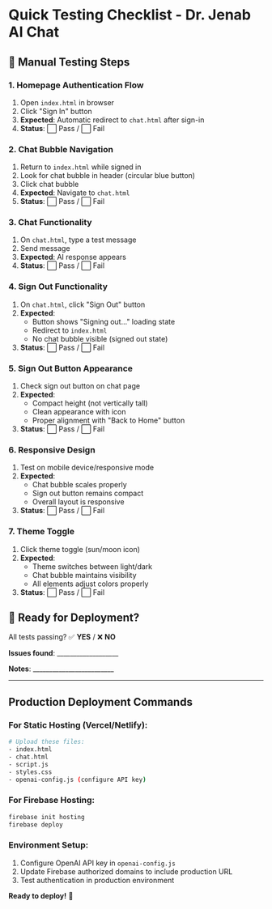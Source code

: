 # Quick Testing Checklist - Dr. Jenab AI Chat

## 🧪 Manual Testing Steps

### 1. Homepage Authentication Flow
1. Open `index.html` in browser
2. Click "Sign In" button
3. **Expected**: Automatic redirect to `chat.html` after sign-in
4. **Status**: ⬜ Pass / ⬜ Fail

### 2. Chat Bubble Navigation
1. Return to `index.html` while signed in
2. Look for chat bubble in header (circular blue button)
3. Click chat bubble
4. **Expected**: Navigate to `chat.html`
5. **Status**: ⬜ Pass / ⬜ Fail

### 3. Chat Functionality
1. On `chat.html`, type a test message
2. Send message
3. **Expected**: AI response appears
4. **Status**: ⬜ Pass / ⬜ Fail

### 4. Sign Out Functionality
1. On `chat.html`, click "Sign Out" button
2. **Expected**: 
   - Button shows "Signing out..." loading state
   - Redirect to `index.html`
   - No chat bubble visible (signed out state)
3. **Status**: ⬜ Pass / ⬜ Fail

### 5. Sign Out Button Appearance
1. Check sign out button on chat page
2. **Expected**: 
   - Compact height (not vertically tall)
   - Clean appearance with icon
   - Proper alignment with "Back to Home" button
3. **Status**: ⬜ Pass / ⬜ Fail

### 6. Responsive Design
1. Test on mobile device/responsive mode
2. **Expected**: 
   - Chat bubble scales properly
   - Sign out button remains compact
   - Overall layout is responsive
3. **Status**: ⬜ Pass / ⬜ Fail

### 7. Theme Toggle
1. Click theme toggle (sun/moon icon)
2. **Expected**: 
   - Theme switches between light/dark
   - Chat bubble maintains visibility
   - All elements adjust colors properly
3. **Status**: ⬜ Pass / ⬜ Fail

## 🚀 Ready for Deployment?

All tests passing? ✅ **YES** / ❌ **NO**

**Issues found**: ___________________

**Notes**: _________________________

---

## Production Deployment Commands

### For Static Hosting (Vercel/Netlify):
```bash
# Upload these files:
- index.html
- chat.html  
- script.js
- styles.css
- openai-config.js (configure API key)
```

### For Firebase Hosting:
```bash
firebase init hosting
firebase deploy
```

### Environment Setup:
1. Configure OpenAI API key in `openai-config.js`
2. Update Firebase authorized domains to include production URL
3. Test authentication in production environment

**Ready to deploy!** 🚀